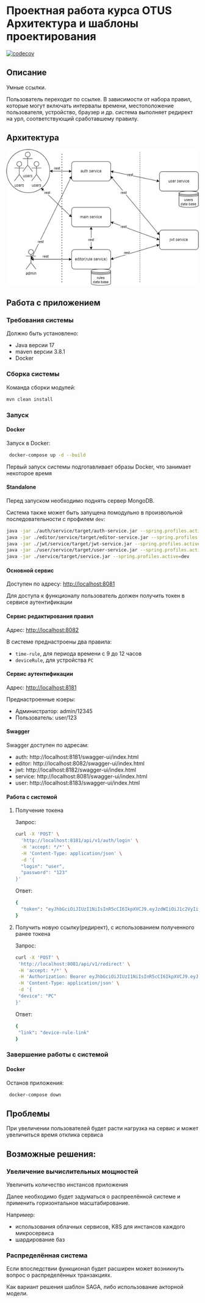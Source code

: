 # Проектная работа курса OTUS Архитектура и шаблоны проектирования

[![codecov](https://codecov.io/github/YaroslavErlikh/otus-main-pattrns-project/graph/badge.svg?token=R1I2WISJO2)](https://codecov.io/github/YaroslavErlikh/otus-main-pattrns-project)

## Описание

Умные ссылки.

Пользователь переходит по ссылке. В зависимости от набора правил, которые могут включать интервалы времени,
местоположение пользователя, устройство, браузер и др. система выполняет редирект на урл, соответствующий сработавшему
правилу.

## Архитектура

![arch.jpg](doc%2Farch.png)

## Работа с приложением

### Требования системы

Должно быть установлено:

- Java версии 17
- maven версии 3.8.1
- Docker

### Сборка системы

Команда сборки модулей:

```bash
mvn clean install
```

### Запуск

#### Docker

Запуск в Docker:

```bash
 docker-compose up -d --build
```

Первый запуск системы подготавливает образы Docker, что занимает некоторое время

#### Standalone

Перед запуском необходимо поднять сервер MongoDB.

Система также может быть запущена помодульно в произвольной последовательности с профилем `dev`:

```bash
java -jar ./auth/service/target/auth-service.jar --spring.profiles.active=dev
java -jar ./editor/service/target/editor-service.jar --spring.profiles.active=dev
java -jar ./jwt/service/target/jwt-service.jar --spring.profiles.active=dev
java -jar ./user/service/target/user-service.jar --spring.profiles.active=dev
java -jar ./service/target/service.jar --spring.profiles.active=dev
```

#### Основной сервис

Доступен по адресу: [http://localhost:8081](http://localhost:8081])

Для доступа к функционалу пользователь должен получить токен в сервисе аутентификации 

#### Сервис редактирования правил

Адрес: [http://localhost:8082](http://localhost:8082])

В системе преднастроены два правила:

- `time-rule`, для периода времени с 9 до 12 часов
- `deviceRule`, для устройства `PC`

#### Сервис аутентификации

Адрес: [http://localhost:8181](http://localhost:8181])

Преднастроенные юзеры:

* Администратор: admin/12345
* Пользователь: user/123

#### Swagger

Swagger доступен по адресам:

- auth: http://localhost:8181/swagger-ui/index.html
- editor: http://localhost:8082/swagger-ui/index.html
- jwt: http://localhost:8182/swagger-ui/index.html
- service: http://localhost:8081/swagger-ui/index.html
- user: http://localhost:8183/swagger-ui/index.html

#### Работа с системой

1. Получение токена

   Запрос:
    ```bash
    curl -X 'POST' \
      'http://localhost:8181/api/v1/auth/login' \
      -H 'accept: */*' \
      -H 'Content-Type: application/json' \
      -d '{
      "login": "user",
      "password": "123"
    }'
    ```

   Ответ:
    ```bash
    {
      "token": "eyJhbGciOiJIUzI1NiIsInR5cCI6IkpXVCJ9.eyJzdWIiOiJ1c2VyIiwiaXNzIjoiZXhhbXBsZSIsInJvbGVzIjoiUk9MRV9VU0VSIiwiaWF0IjoxNzIzODY1NzAyLCJleHAiOjE3MjM5NTIxMDJ9.Z7L9Y4iCXsBPRQe2cPD-0Df_mHGykqa85UiMqYXaUOs"
    }
    ```

2. Получить новую ссылку(редирект), с использованием полученного ранее токена

   Запрос:
    ```bash
   curl -X 'POST' \
     'http://localhost:8081/api/v1/redirect' \
     -H 'accept: */*' \
     -H 'Authorization: Bearer eyJhbGciOiJIUzI1NiIsInR5cCI6IkpXVCJ9.eyJzdWIiOiJ1c2VyIiwiaXNzIjoiZXhhbXBsZSIsInJvbGVzIjoiUk9MRV9VU0VSIiwiaWF0IjoxNzIzODY1NzAyLCJleHAiOjE3MjM5NTIxMDJ9.Z7L9Y4iCXsBPRQe2cPD-0Df_mHGykqa85UiMqYXaUOs' \
     -H 'Content-Type: application/json' \
     -d '{
     "device": "PC"
   }'    
    ```

   Ответ:
    ```bash
   {
     "link": "device-rule-link"
   }    
    ```

### Завершение работы с системой

#### Docker

Останов приложения:

```bash
 docker-compose down
```

## Проблемы 

При увеличении пользователей будет расти нагрузка на сервис и может увеличиться время отклика сервиса

## Возможные решения:

### Увеличение вычислительных мощностей

Увеличить количество инстансов приложения

Далее необходимо будет задуматься о распреелённой системе и применить горизонтальное масштабирование.

Например:

- использования облачных сервисов, K8S для инстансов каждого микросервиса
- шардирование баз

### Распределённая система

Если впоследствии функционал будет расширен может возникнуть вопрос о распределённых транзакциях.

Как вариант решения шаблон SAGA, либо использование акторной модели.
